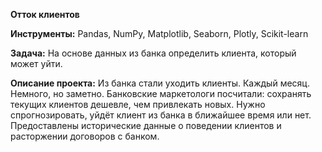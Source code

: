 **Отток клиентов**

**Инструменты:** Pandas, NumPy, Matplotlib, Seaborn, Plotly, Scikit-learn

**Задача:** На основе данных из банка определить клиента, который может уйти.

**Описание проекта:** 
Из банка стали уходить клиенты. Каждый месяц. Немного, но заметно. Банковские маркетологи посчитали: сохранять текущих клиентов дешевле, чем привлекать новых. Нужно спрогнозировать, уйдёт клиент из банка в ближайшее время или нет. Предоставлены исторические данные о поведении клиентов и расторжении договоров с банком.
